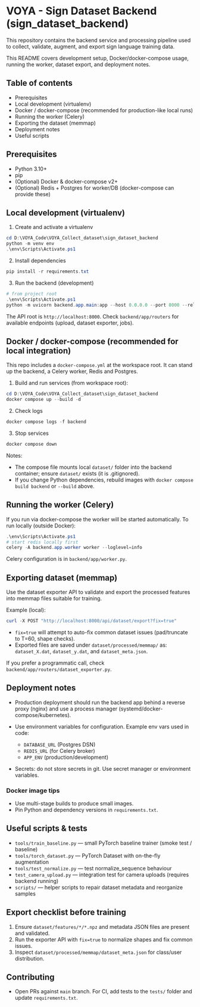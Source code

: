 # VOYA - Sign Dataset Backend (sign_dataset_backend)

This repository contains the backend service and processing pipeline used to collect, validate, augment, and export sign language training data.

This README covers development setup, Docker/docker-compose usage, running the worker, dataset export, and deployment notes.

## Table of contents
- Prerequisites
- Local development (virtualenv)
- Docker / docker-compose (recommended for production-like local runs)
- Running the worker (Celery)
- Exporting the dataset (memmap)
- Deployment notes
- Useful scripts

## Prerequisites
- Python 3.10+
- pip
- (Optional) Docker & docker-compose v2+
- (Optional) Redis + Postgres for worker/DB (docker-compose can provide these)

## Local development (virtualenv)
1. Create and activate a virtualenv

```powershell
cd D:\VOYA_Code\VOYA_Collect_dataset\sign_dataset_backend
python -m venv env
.\env\Scripts\Activate.ps1
```

2. Install dependencies

```powershell
pip install -r requirements.txt
```

3. Run the backend (development)

```powershell
# from project root
.\env\Scripts\Activate.ps1
python -m uvicorn backend.app.main:app --host 0.0.0.0 --port 8000 --reload
```

The API root is `http://localhost:8000`. Check `backend/app/routers` for available endpoints (upload, dataset exporter, jobs).

## Docker / docker-compose (recommended for local integration)

This repo includes a `docker-compose.yml` at the workspace root. It can stand up the backend, a Celery worker, Redis and Postgres.

1. Build and run services (from workspace root):

```powershell
cd D:\VOYA_Code\VOYA_Collect_dataset\sign_dataset_backend
docker compose up --build -d
```

2. Check logs

```powershell
docker compose logs -f backend
```

3. Stop services

```powershell
docker compose down
```

Notes:
- The compose file mounts local `dataset/` folder into the backend container; ensure `dataset/` exists (it is .gitignored).
- If you change Python dependencies, rebuild images with `docker compose build backend` or `--build` above.

## Running the worker (Celery)

If you run via docker-compose the worker will be started automatically. To run locally (outside Docker):

```powershell
.\env\Scripts\Activate.ps1
# start redis locally first
celery -A backend.app.worker worker --loglevel=info
```

Celery configuration is in `backend/app/worker.py`.

## Exporting dataset (memmap)

Use the dataset exporter API to validate and export the processed features into memmap files suitable for training.

Example (local):

```powershell
curl -X POST "http://localhost:8000/api/dataset/export?fix=true"
```

- `fix=true` will attempt to auto-fix common dataset issues (pad/truncate to T=60, shape checks).
- Exported files are saved under `dataset/processed/memmap/` as: `dataset_X.dat`, `dataset_y.dat`, and `dataset_meta.json`.

If you prefer a programmatic call, check `backend/app/routers/dataset_exporter.py`.

## Deployment notes

- Production deployment should run the backend app behind a reverse proxy (nginx) and use a process manager (systemd/docker-compose/kubernetes).
- Use environment variables for configuration. Example env vars used in code:
	- `DATABASE_URL` (Postgres DSN)
	- `REDIS_URL` (for Celery broker)
	- `APP_ENV` (production/development)

- Secrets: do not store secrets in git. Use secret manager or environment variables.

### Docker image tips

- Use multi-stage builds to produce small images.
- Pin Python and dependency versions in `requirements.txt`.

## Useful scripts & tests

- `tools/train_baseline.py` — small PyTorch baseline trainer (smoke test / baseline)
- `tools/torch_dataset.py` — PyTorch Dataset with on-the-fly augmentation
- `tools/test_normalize.py` — test normalize_sequence behaviour
- `test_camera_upload.py` — integration test for camera uploads (requires backend running)
- `scripts/` — helper scripts to repair dataset metadata and reorganize samples

## Export checklist before training

1. Ensure `dataset/features/*/*.npz` and metadata JSON files are present and validated.
2. Run the exporter API with `fix=true` to normalize shapes and fix common issues.
3. Inspect `dataset/processed/memmap/dataset_meta.json` for class/user distribution.

## Contributing

- Open PRs against `main` branch. For CI, add tests to the `tests/` folder and update `requirements.txt`.

